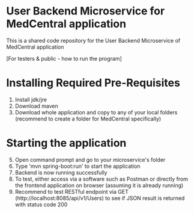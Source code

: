 # User Backend Microservice for MedCentral application
This is a shared code repository for the User Backend Microservice of MedCentral application

[For testers & public - how to run the program]

# Installing Required Pre-Requisites
1. Install jdk/jre
2. Download maven
3. Download whole application and copy to any of your local folders (recommend to create a folder for MedCentral specifically)
   
# Starting the application
5. Open command prompt and go to your microservice's folder
6. Type 'mvn spring-boot:run' to start the application
7. Backend is now running successfully
8. To test, either access via a software such as Postman or directly from the frontend application on browser (assuming it is already running)
9. Recommend to test RESTful endpoint via GET (http://localhost:8085/api/v1/Users) to see if JSON result is returned with status code 200
